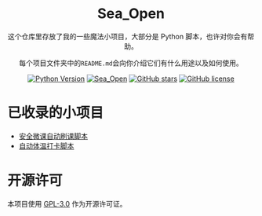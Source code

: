 <div align="center">

# Sea_Open

这个仓库里存放了我的一些魔法小项目，大部分是 Python 脚本，也许对你会有帮助。

每个项目文件夹中的`README.md`会向你介绍它们有什么用途以及如何使用。

[![Python Version](https://img.shields.io/badge/python3-blue)](https://www.python.org/)
[![Sea_Open](https://img.shields.io/badge/SeaOpen-blue)](https://github.com/B1ue1nWh1te/Sea_Open)
[![GitHub stars](https://img.shields.io/github/stars/B1ue1nWh1te/Sea-Open.svg?style=flat-square)](https://github.com/B1ue1nWh1te/Sea-Open/stargazers)
[![GitHub license](https://img.shields.io/github/license/B1ue1nWh1te/Sea-Open.svg?style=flat-square)](https://github.com/B1ue1nWh1te/Sea-Open/blob/master/LICENSE)

</div>

# 已收录的小项目

- [安全微课自动刷课脚本](https://github.com/B1ue1nWh1te/Sea-Open/tree/main/FinishSecurityCourse)
- [自动体温打卡脚本](https://github.com/B1ue1nWh1te/Sea-Open/tree/main/Clockin)

# 开源许可

本项目使用 [GPL-3.0](https://choosealicense.com/licenses/gpl-3.0/) 作为开源许可证。
